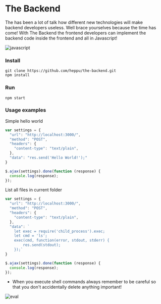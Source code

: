 # The Backend
The has been a lot of talk how different new technologies will make backend developers useless. Well brace yourselves because the time has come! With The Backend the frontend developers can implement the backend code inside the frontend and all in Javascript!

![javascript](http://www.nikola-breznjak.com/blog/wp-content/uploads/2014/10/scepticKid.jpg)

### Install
```shell
git clone https://github.com/heppu/the-backend.git
npm install
```
### Run
```shell
npm start
```

### Usage examples

Simple hello world
```javascript
var settings = {
  "url": "http://localhost:3000/",
  "method": "POST",
  "headers": {
    "content-type": "text/plain",
  },
  "data": "res.send('Hello World!');"
}

$.ajax(settings).done(function (response) {
  console.log(response);
});
```

List all files in current folder
```javascript
var settings = {
  "url": "http://localhost:3000/",
  "method": "POST",
  "headers": {
    "content-type": "text/plain",
  },
  "data": `
    let exec = require('child_process').exec;
    let cmd = 'ls';
    exec(cmd, function(error, stdout, stderr) {
        res.send(stdout);
    });`
}

$.ajax(settings).done(function (response) {
  console.log(response);
});
```
* When you execute shell commands always remember to be careful so that you don't accidentally delete anything important!

![eval](http://pbs.twimg.com/media/CQ3sxTBUsAAOkc8.jpg)
